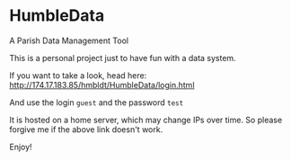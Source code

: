 # HumbleData
A Parish Data Management Tool

This is a personal project just to have fun with a data system.

If you want to take a look, head here: http://174.17.183.85/hmbldt/HumbleData/login.html

And use the login `guest` and the password `test` 

It is hosted on a home server, which may change IPs over time. So please forgive me if the above link doesn't work.

Enjoy!
